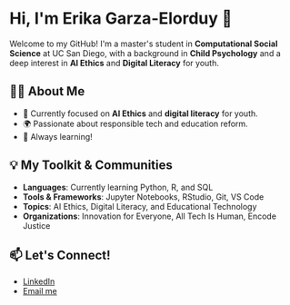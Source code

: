 # Hi, I'm Erika Garza-Elorduy 👋

Welcome to my GitHub! I'm a master's student in **Computational Social Science** at UC San Diego, with a background in **Child Psychology** and a deep interest in **AI Ethics** and **Digital Literacy** for youth.

## 👩‍💻 About Me
- 🌱 Currently focused on **AI Ethics** and **digital literacy** for youth.
- 🌍 Passionate about responsible tech and education reform.
- 📖 Always learning!

## 💡 My Toolkit & Communities
- **Languages**: Currently learning Python, R, and SQL
- **Tools & Frameworks**: Jupyter Notebooks, RStudio, Git, VS Code
- **Topics**: AI Ethics, Digital Literacy, and Educational Technology
- **Organizations**: Innovation for Everyone, All Tech Is Human, Encode Justice

## 📫 Let's Connect!
- [LinkedIn](https://www.linkedin.com/in/erika-garzaelorduy)
- [Email me](mailto:erikagarzaelorduy@gmail.com)
